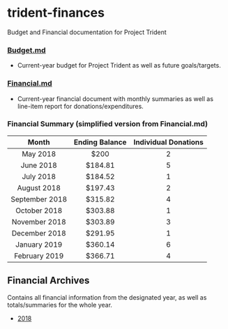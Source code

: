# trident-finances
Budget and Financial documentation for Project Trident

### [Budget.md](https://github.com/project-trident/trident-finances/blob/master/Budget.md)
* Current-year budget for Project Trident as well as future goals/targets.

### [Financial.md](https://github.com/project-trident/trident-finances/blob/master/Finances.md)
* Current-year financial document with monthly summaries as well as line-item report for donations/expenditures.

### Financial Summary (simplified version from Financial.md)
| Month | Ending Balance | Individual Donations |
|:---:|:---:|:---:|
|May 2018 | $200 | 2 |
|June 2018 | $184.81 | 5 |
|July 2018 | $184.52 | 1 |
|August 2018 | $197.43 | 2 |
|September 2018 | $315.82 | 4 |
|October 2018 | $303.88 | 1 |
|November 2018 | $303.89 | 3 |
|December 2018 | $291.95 | 1 |
|January 2019 | $360.14 | 6 |
|February 2019 | $366.71 | 4 |


## Financial Archives
Contains all financial information from the designated year, as well as totals/summaries for the whole year.

*  [2018](https://github.com/project-trident/trident-finances/blob/master/Archives/2018.md)
